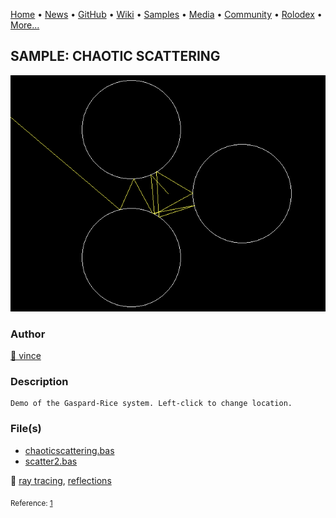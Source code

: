 [Home](https://qb64.com) • [News](../../news.md) • [GitHub](../../github.md) • [Wiki](../../wiki.md) • [Samples](../../samples.md) • [Media](../../media.md) • [Community](../../community.md) • [Rolodex](../../rolodex.md) • [More...](../../more.md)

## SAMPLE: CHAOTIC SCATTERING

![chaoticscattering.png](img/chaoticscattering.png)

### Author

[🐝 vince](../vince.md) 

### Description

```text
Demo of the Gaspard-Rice system. Left-click to change location.
```

### File(s)

* [chaoticscattering.bas](src/chaoticscattering.bas)
* [scatter2.bas](src/scatter2.bas)

🔗 [ray tracing](../ray-tracing.md), [reflections](../reflections.md)


<sub>Reference: [1](ttps://en.wikipedia.org/wiki/Chaotic_scattering) </sub>
